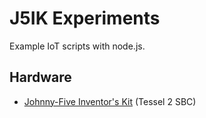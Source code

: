 # J5IK Experiments

Example IoT scripts with node.js.

## Hardware

- [Johnny-Five Inventor's Kit](https://learn.sparkfun.com/tutorials/experiment-guide-for-the-johnny-five-inventors-kit/introduction-to-the-johnny-five-inventors-kit) (Tessel 2 SBC)